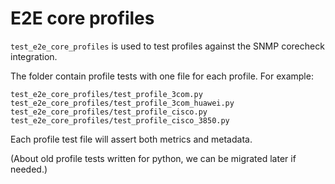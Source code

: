 # E2E core profiles

`test_e2e_core_profiles` is used to test profiles against the SNMP corecheck integration.

The folder contain profile tests with one file for each profile. For example:

```
test_e2e_core_profiles/test_profile_3com.py
test_e2e_core_profiles/test_profile_3com_huawei.py
test_e2e_core_profiles/test_profile_cisco.py
test_e2e_core_profiles/test_profile_cisco_3850.py
```

Each profile test file will assert both metrics and metadata.

(About old profile tests written for python, we can be migrated later if needed.)
